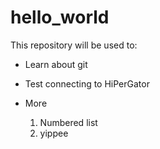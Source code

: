 # hello_world

This repository will be used to:
* Learn about git
* Test connecting to HiPerGator
* More

  1. Numbered list
  2. yippee
